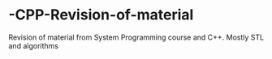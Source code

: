 # -CPP-Revision-of-material
Revision of material from System Programming course and C++. Mostly STL and algorithms
